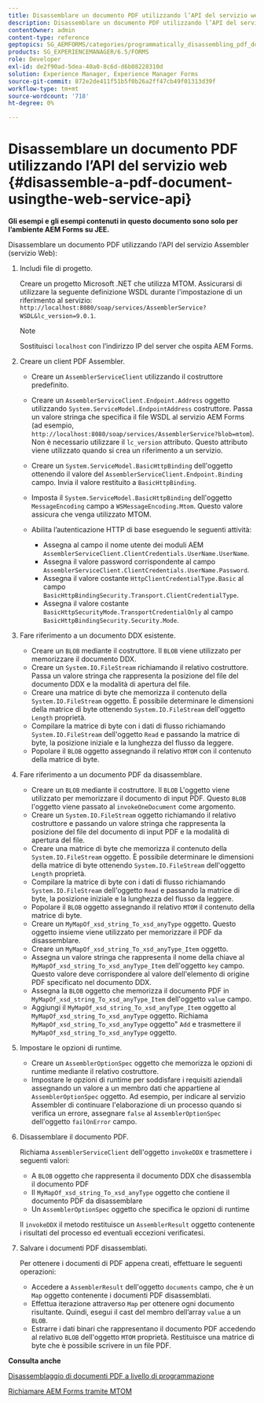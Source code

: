 ```yaml
---
title: Disassemblare un documento PDF utilizzando l’API del servizio web
description: Disassemblare un documento PDF utilizzando l’API del servizio Assembler
contentOwner: admin
content-type: reference
geptopics: SG_AEMFORMS/categories/programmatically_disassembling_pdf_documents
products: SG_EXPERIENCEMANAGER/6.5/FORMS
role: Developer
exl-id: de2f90ad-5dea-40a0-8c6d-d6b08228310d
solution: Experience Manager, Experience Manager Forms
source-git-commit: 872e2de411f51b5f0b26a2ff47cb49f01313d39f
workflow-type: tm+mt
source-wordcount: '718'
ht-degree: 0%

---
```


# Disassemblare un documento PDF utilizzando l’API del servizio web {#disassemble-a-pdf-document-usingthe-web-service-api}

**Gli esempi e gli esempi contenuti in questo documento sono solo per l’ambiente AEM Forms su JEE.**

Disassemblare un documento PDF utilizzando l&#39;API del servizio Assembler (servizio Web):

1. Includi file di progetto.

   Creare un progetto Microsoft .NET che utilizza MTOM. Assicurarsi di utilizzare la seguente definizione WSDL durante l&#39;impostazione di un riferimento al servizio: `http://localhost:8080/soap/services/AssemblerService?WSDL&lc_version=9.0.1`.

   >[!NOTE]
   >
   >Sostituisci `localhost` con l’indirizzo IP del server che ospita AEM Forms.

1. Creare un client PDF Assembler.

   * Creare un `AssemblerServiceClient` utilizzando il costruttore predefinito.
   * Creare un `AssemblerServiceClient.Endpoint.Address` oggetto utilizzando `System.ServiceModel.EndpointAddress` costruttore. Passa un valore stringa che specifica il file WSDL al servizio AEM Forms (ad esempio, `http://localhost:8080/soap/services/AssemblerService?blob=mtom`). Non è necessario utilizzare il `lc_version` attributo. Questo attributo viene utilizzato quando si crea un riferimento a un servizio.
   * Creare un `System.ServiceModel.BasicHttpBinding` dell&#39;oggetto ottenendo il valore del `AssemblerServiceClient.Endpoint.Binding` campo. Invia il valore restituito a `BasicHttpBinding`.
   * Imposta il `System.ServiceModel.BasicHttpBinding` dell&#39;oggetto `MessageEncoding` campo a `WSMessageEncoding.Mtom`. Questo valore assicura che venga utilizzato MTOM.
   * Abilita l’autenticazione HTTP di base eseguendo le seguenti attività:

      * Assegna al campo il nome utente dei moduli AEM `AssemblerServiceClient.ClientCredentials.UserName.UserName`.
      * Assegna il valore password corrispondente al campo `AssemblerServiceClient.ClientCredentials.UserName.Password`.
      * Assegna il valore costante `HttpClientCredentialType.Basic` al campo `BasicHttpBindingSecurity.Transport.ClientCredentialType`.
      * Assegna il valore costante `BasicHttpSecurityMode.TransportCredentialOnly` al campo `BasicHttpBindingSecurity.Security.Mode`.

1. Fare riferimento a un documento DDX esistente.

   * Creare un `BLOB` mediante il costruttore. Il `BLOB` viene utilizzato per memorizzare il documento DDX.
   * Creare un `System.IO.FileStream` richiamando il relativo costruttore. Passa un valore stringa che rappresenta la posizione del file del documento DDX e la modalità di apertura del file.
   * Creare una matrice di byte che memorizza il contenuto della `System.IO.FileStream` oggetto. È possibile determinare le dimensioni della matrice di byte ottenendo `System.IO.FileStream` dell&#39;oggetto `Length` proprietà.
   * Compilare la matrice di byte con i dati di flusso richiamando `System.IO.FileStream` dell&#39;oggetto `Read` e passando la matrice di byte, la posizione iniziale e la lunghezza del flusso da leggere.
   * Popolare il `BLOB` oggetto assegnando il relativo `MTOM` con il contenuto della matrice di byte.

1. Fare riferimento a un documento PDF da disassemblare.

   * Creare un `BLOB` mediante il costruttore. Il `BLOB` L&#39;oggetto viene utilizzato per memorizzare il documento di input PDF. Questo `BLOB` l&#39;oggetto viene passato al `invokeOneDocument` come argomento.
   * Creare un `System.IO.FileStream` oggetto richiamando il relativo costruttore e passando un valore stringa che rappresenta la posizione del file del documento di input PDF e la modalità di apertura del file.
   * Creare una matrice di byte che memorizza il contenuto della `System.IO.FileStream` oggetto. È possibile determinare le dimensioni della matrice di byte ottenendo `System.IO.FileStream` dell&#39;oggetto `Length` proprietà.
   * Compilare la matrice di byte con i dati di flusso richiamando `System.IO.FileStream` dell&#39;oggetto `Read` e passando la matrice di byte, la posizione iniziale e la lunghezza del flusso da leggere.
   * Popolare il `BLOB` oggetto assegnando il relativo `MTOM` il contenuto della matrice di byte.
   * Creare un `MyMapOf_xsd_string_To_xsd_anyType` oggetto. Questo oggetto insieme viene utilizzato per memorizzare il PDF da disassemblare.
   * Creare un `MyMapOf_xsd_string_To_xsd_anyType_Item` oggetto.
   * Assegna un valore stringa che rappresenta il nome della chiave al `MyMapOf_xsd_string_To_xsd_anyType_Item` dell&#39;oggetto `key` campo. Questo valore deve corrispondere al valore dell&#39;elemento di origine PDF specificato nel documento DDX.
   * Assegna la `BLOB` oggetto che memorizza il documento PDF in `MyMapOf_xsd_string_To_xsd_anyType_Item` dell&#39;oggetto `value` campo.
   * Aggiungi il `MyMapOf_xsd_string_To_xsd_anyType_Item` oggetto al `MyMapOf_xsd_string_To_xsd_anyType` oggetto. Richiama `MyMapOf_xsd_string_To_xsd_anyType` oggetto&quot; `Add` e trasmettere il `MyMapOf_xsd_string_To_xsd_anyType` oggetto.

1. Impostare le opzioni di runtime.

   * Creare un `AssemblerOptionSpec` oggetto che memorizza le opzioni di runtime mediante il relativo costruttore.
   * Impostare le opzioni di runtime per soddisfare i requisiti aziendali assegnando un valore a un membro dati che appartiene al `AssemblerOptionSpec` oggetto. Ad esempio, per indicare al servizio Assembler di continuare l&#39;elaborazione di un processo quando si verifica un errore, assegnare `false` al `AssemblerOptionSpec` dell&#39;oggetto `failOnError` campo.

1. Disassemblare il documento PDF.

   Richiama `AssemblerServiceClient` dell&#39;oggetto `invokeDDX` e trasmettere i seguenti valori:

   * A `BLOB` oggetto che rappresenta il documento DDX che disassembla il documento PDF
   * Il `MyMapOf_xsd_string_To_xsd_anyType` oggetto che contiene il documento PDF da disassemblare
   * Un `AssemblerOptionSpec` oggetto che specifica le opzioni di runtime

   Il `invokeDDX` il metodo restituisce un `AssemblerResult` oggetto contenente i risultati del processo ed eventuali eccezioni verificatesi.

1. Salvare i documenti PDF disassemblati.

   Per ottenere i documenti di PDF appena creati, effettuare le seguenti operazioni:

   * Accedere a `AssemblerResult` dell&#39;oggetto `documents` campo, che è un `Map` oggetto contenente i documenti PDF disassemblati.
   * Effettua iterazione attraverso `Map` per ottenere ogni documento risultante. Quindi, esegui il cast del membro dell’array `value` a un `BLOB`.
   * Estrarre i dati binari che rappresentano il documento PDF accedendo al relativo `BLOB` dell&#39;oggetto `MTOM` proprietà. Restituisce una matrice di byte che è possibile scrivere in un file PDF.

**Consulta anche**

[Disassemblaggio di documenti PDF a livello di programmazione](/help/forms/developing/programmatically-disassembling-pdf-documents.md#programmatically-disassembling-pdf-documents)

[Richiamare AEM Forms tramite MTOM](/help/forms/developing/invoking-aem-forms-using-web.md#invoking-aem-forms-using-mtom)
